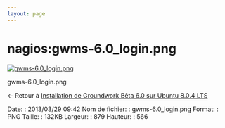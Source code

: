 ```yaml
---
layout: page
---
```


nagios:gwms-6.0\_login.png
==========================

[![gwms-6.0\_login.png](..//assets/media/nagios/gwms-6.0_login.png@cache=&w=879&h=566 "gwms-6.0_login.png")](..//assets/media/nagios/gwms-6.0_login.png@cache= "Afficher le fichier original")

gwms-6.0\_login.png

← Retour à [Installation de Groundwork Bêta 6.0 sur Ubuntu 8.0.4
LTS](../../groundwork/groundwork6.0-install-ubuntu.html "groundwork:groundwork6.0-install-ubuntu")

Date:
:   2013/03/29 09:42
Nom de fichier:
:   gwms-6.0\_login.png
Format:
:   PNG
Taille:
:   132KB
Largeur:
:   879
Hauteur:
:   566

